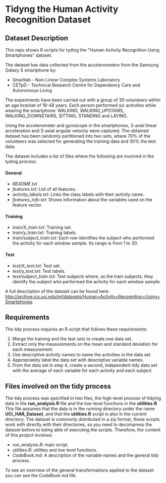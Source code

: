 # Tidyng the Human Activity Recognition Dataset
## Dataset Description
This repo shows R scripts for tyding the "Human Activity Recognition Using Smartphones" dataset. 

The dataset has data collected from the accelerometers from the Samsung Galaxy S smartphone by:
* Smartlab - Non-Linear Complex Systems Laboratory
* CETpD - Technical Research Centre for Dependency Care and Autonomous Living

The experiments have been carried out with a group of 30 volunteers within an age bracket of 19-48 years. Each person 
performed six activities while wearing the smartphone: WALKING, WALKING_UPSTAIRS, WALKING_DOWNSTAIRS, SITTING, STANDING and 
LAYING.

Using the accelerometer and gyroscope in the smartphones, 3-axial linear acceleration and 3-axial angular velocity were captured. 
The obtained dataset has been randomly partitioned into two sets, where 70% of the volunteers was selected for generating the training data and 30% the test data.

The dataset includes a list of files where the following are involved in the tyding process:

#### General
* _README.txt_
* _features.txt_: List of all features.
* _activity_labels.txt_: Links the class labels with their activity name.
* _features_info.txt_: Shows information about the variables used on the feature vector.
#### Training
* _train/X_train.txt_: Training set.
* _train/y_train.txt_: Training labels.
* _train/subject_train.txt_: Each row identifies the subject who performed the activity for each window sample. Its range is from 1 to 30. 
#### Test
* _test/X_test.txt_: Test set.
* _test/y_test.txt_: Test labels.
* _test/subject_train.txt_: Test subjects where, as the train subjects, they identify the subject who performed the activity for each window sample. 

A full description of the dataset can be found here:
http://archive.ics.uci.edu/ml/datasets/Human+Activity+Recognition+Using+Smartphones

## Requirements
The tidy process requires an R script that follows these requirements:
1. Merge the training and the test sets to create one data set.
2. Extract only the measurements on the mean and standard deviation for each measurement.
3. Use descriptive activity names to name the activities in the data set
4. Appropriately label the data set with descriptive variable names.
5. From the data set in step 4, create a second, independent tidy data set with the average of each variable for each activity and each subject.

## Files involved on the tidy process
The tidy process was specified in two files, the high-level process of tidying data in the __run_analysis.R__ file and the low-level functions in the __utilities.R__. 
This file assumes that the data is in the running directory under the name __UCI_HAR_Dataset__, and that the __utilities.R__ script is also in the current directory. 
The dataset is commonly distributed in a zip format, these scripts work with directly with their directories, so you need to decompress the dataset before to being able of executing the scripts.
Therefore, the content of this project involves:
* _run_analysis.R_: main script.
* _utilities.R_: utilities and low level functions.
* _CodeBook.md_: A description of the variable names and the general tidy process.

To see an overview of the general transformations applied to the dataset you can see the CodeBook.md file.
